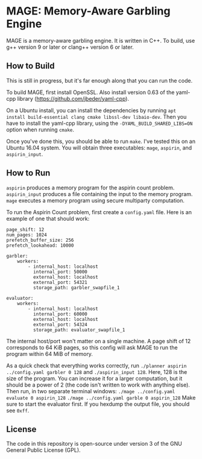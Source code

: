 MAGE: Memory-Aware Garbling Engine
==================================

MAGE is a memory-aware garbling engine. It is written in C++. To build, use g++ version 9 or later or clang++ version 6 or later.

How to Build
------------
This is still in progress, but it's far enough along that you can run the code.

To build MAGE, first install OpenSSL. Also install version 0.63 of the yaml-cpp library (https://github.com/jbeder/yaml-cpp).

On a Ubuntu install, you can install the dependencies by running `apt install build-essential clang cmake libssl-dev libaio-dev`. Then you have to install the yaml-cpp library, using the `-DYAML_BUILD_SHARED_LIBS=ON` option when running `cmake`.

Once you've done this, you should be able to run `make`. I've tested this on an Ubuntu 16.04 system. You will obtain three executables: `mage`, `aspirin`, and `aspirin_input`.

How to Run
----------
`aspirin` produces a memory program for the aspirin count problem. `aspirin_input` produces a file containing the input to the memory program. `mage` executes a memory program using secure multiparty computation.

To run the Aspirin Count problem, first create a `config.yaml` file. Here is an example of one that should work:
```
page_shift: 12
num_pages: 1024
prefetch_buffer_size: 256
prefetch_lookahead: 10000

garbler:
    workers:
        - internal_host: localhost
          internal_port: 50000
          external_host: localhost
          external_port: 54321
          storage_path: garbler_swapfile_1

evaluator:
    workers:
        - internal_host: localhost
          internal_port: 60000
          external_host: localhost
          external_port: 54324
          storage_path: evaluator_swapfile_1
```
The internal host/port won't matter on a single machine. A page shift of 12 corresponds to 64 KiB pages, so this config will ask MAGE to run the program within 64 MiB of memory.

As a quick check that everything works correctly, run `./planner aspirin ../config.yaml garbler 0 128` and `./aspirin_input 128`. Here, 128 is the size of the program. You can increase it for a larger computation, but it should be a power of 2 (the code isn't written to work with anything else). Then run, in two separate terminal windows:
`./mage ../config.yaml evaluate 0 aspirin_128`
`./mage ../config.yaml garble 0 aspirin_128`
Make sure to start the evaluator first. If you hexdump the output file, you should see `0xff`.

License
-------
The code in this repository is open-source under version 3 of the GNU General Public License (GPL).
